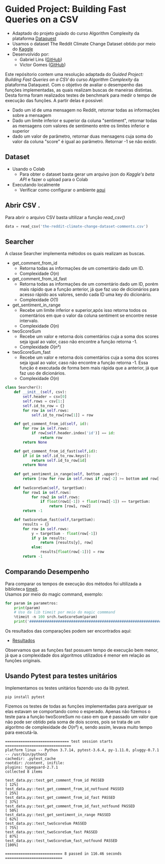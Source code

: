 # Guided Project: Building Fast Queries on a CSV
- Adaptado do projeto guiado do curso Algorithm Complexity da plataforma [Dataquest](https://dataquest.io)
- Usamos o dataset The Reddit Climate Change Dataset obtido por meio do [Kaggle](https://www.kaggle.com/datasets/pavellexyr/the-reddit-climate-change-dataset)
- Desenvolvido por:
  - Gabriel Lins ([GitHub](https://github.com/gabrielblins))
  - Victor Gomes ([GitHub](https://github.com/gabrielblins))


Este repósitorio contem uma resolução adaptada do *Guided Project: Building Fast Queries on a CSV* do curso *Algorithm Complexity* da plataforma Dataquest. Com o objetivo de avaliar o desempenho das funções implementadas, as quais realizam buscas de maneiras distintas. Desta forma foram realizados testes de benchmark para medir o tempo de execução das funções. A partir delas é possivel:
* Dado um id de uma mensagem no Reddit, retornar todas as informações sobre a mensagem
* Dado um limite inferior e superior da coluna "sentiment", retornar todas as mensagens com valores de sentimento entre os limites inferior e superior 
* dado um valor de parâmetro, retornar duas mensagens cuja soma do valor da coluna "score" é igual ao parâmetro. Retornar -1 se não existir. 

## Dataset
- Usando o Colab
  - Para obter o dataset basta gerar um arquivo json do *Kaggle's beta API* e fazer o upload para o Colab
- Executando localmente
  - Verificar como configurar o ambiente [aqui](https://www.kaggle.com/docs/api#getting-started-installation-&-authentication)

 ## Abrir CSV .
 Para abrir o arquivo CSV basta ultilizar a função *read_csv()*
 ```python
 data = read_csv('the-reddit-climate-change-dataset-comments.csv')
 ```
## Searcher
A classe Searcher implementa métodos os quais realizam as buscas.
- get_comment_from_id
  - Retorna todas as informações de um comentário dado um ID. 
  - Complexidade $O(n)$
- get_comment_from_id_fast
  - Retorna todas as informações de um comentário dado um ID, porém mais rápido que a função anterior, já que faz uso de dicionários para acesso rápido aos valores, sendo cada ID uma key do dicionário. 
  - Complexidade $O(1)$
- get_sentiment_in_range
  - Recebe um limite inferior e superior,após isso retorna todos os comentários em que o valor da coluna sentiment se encontre nesse intervalo.
  - Complexidade $O(n)$
- twoScoreSum
  - Recebe um valor e retorna dois comentários cuja a soma dos scores seja igual ao valor, caso não encontre a função retorna -1. 
  - Complexidade $O(n²)$
- twoScoreSum_fast
  - Recebe um valor e retorna dois comentários cuja a soma dos scores seja igual ao valor, caso não encontre a função retorna -1. Essa função é executada de forma bem mais rápida que a anterior, já que faz uso de dicionários. 
  - Complexidade $O(n)$

```python
class Searcher():
    def __init__(self, csv):
        self.header = csv[0]         
        self.rows = csv[1:]
        self.id_to_row = {}
        for row in self.rows:
            self.id_to_row[row[1]] = row  

    def get_comment_from_id(self, id):   
        for row in self.rows:
            if row[self.header.index('id')] == id:
                return row
        return None

    def get_comment_from_id_fast(self,id):
        if id in self.id_to_row.keys():
            return self.id_to_row[id] 
        return None                      
      
    def get_sentiment_in_range(self, bottom ,upper):
        return [row for row in self.rows if row[-2] >= bottom and row[-2] <= upper]
  
    def twoScoreSum(self, targetSum):    
        for row1 in self.rows:                     
            for row2 in self.rows:
                if float(row1[-1]) + float(row2[-1]) == targetSum:
                    return [row1, row2]
        return -1          

    def twoScoreSum_fast(self,targetSum):
        results = {}
        for row in self.rows:
            y = targetSum - float(row[-1])
            if y in results:
                return [results[y], row]
            else:
                results[float(row[-1])] = row
        return -1
```

## Comparando Desempenho
Para comparar os tempos de execução dos métodos foi ultilizada a biblioteca [timeit](https://docs.python.org/3/library/timeit.html).<br/>
Usamos por meio do magic command, exemplo:
```python
for param in parametros:
    print(param)
    # Uso da lib timeit por meio do magic commmand
    %timeit -n 100 srch.twoScoreSum(param)
    print('################################################################') 
```
Os resultados das comparações podem ser encontrados aqui:
- [Resultados](https://colab.research.google.com/drive/1dWDPRv9bZrR1qxNy0MO47HKx7MKtGF7C#scrollTo=FkbYJ_CRrfrB)

Observamos que as funções fast possuem tempo de execução bem menor, já que a complexidade dos algoritmos utilizados é menor em relação as funções originais.
## Usando Pytest para testes unitários
Implementamos os testes unitários fazendo uso da lib pytest.
```
pip install pytest
```
Fizemos os testes de todas as funções implementadas para averiguar se elas estavam se comportando como o esperado. Apenas não fizemos o teste para a função twoScoreSum no caso em que é passado um valor que não pode ser obtido pela soma de dois scores, pois se trata de um algoritmo de complexidade de $O(n²)$ e, sendo assim, levava muito tempo para executá-la.
```
============================= test session starts ==============================
platform linux -- Python 3.7.14, pytest-3.6.4, py-1.11.0, pluggy-0.7.1 -- /usr/bin/python3
cachedir: .pytest_cache
rootdir: /content, inifile:
plugins: typeguard-2.7.1
collected 8 items

test_data.py::test_get_comment_from_id PASSED                            [ 12%]
test_data.py::test_get_comment_from_id_notfound PASSED                   [ 25%]
test_data.py::test_get_comment_from_id_fast PASSED                       [ 37%]
test_data.py::test_get_comment_from_id_fast_notfound PASSED              [ 50%]
test_data.py::test_get_sentiment_in_range PASSED                         [ 62%]
test_data.py::test_twoScoreSum PASSED                                    [ 75%]
test_data.py::test_twoScoreSum_fast PASSED                               [ 87%]
test_data.py::test_twoScoreSum_fast_notfound PASSED                      [100%]

========================== 8 passed in 116.46 seconds ==========================
```

